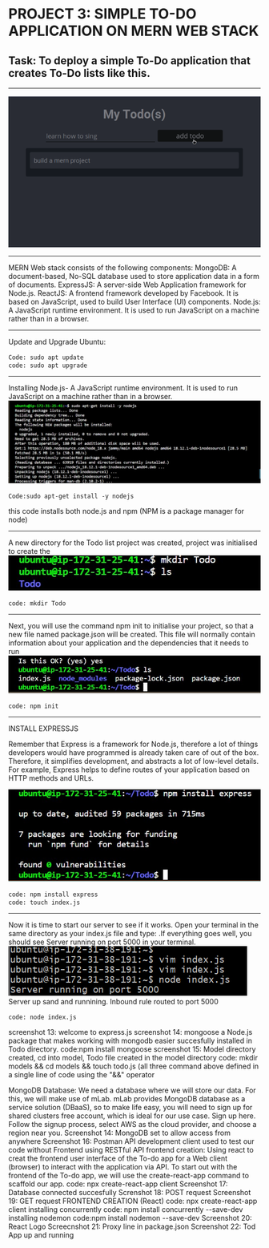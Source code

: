 # PROJECT 3: SIMPLE TO-DO  APPLICATION ON MERN WEB STACK
## Task:  To deploy a simple To-Do application that creates To-Do lists like this.
***
![sampletodolistproject](./Image/SampleTodolistproject.png)
***
MERN Web stack consists of the following components:
MongoDB: A document-based, No-SQL database used to store application data in a form of documents.
ExpressJS: A server-side Web Application framework for Node.js.
ReactJS: A frontend framework developed by Facebook. It is based on JavaScript, used to build User Interface (UI) components.
Node.js: A JavaScript runtime environment. It is used to run JavaScript on a machine rather than in a browser.
***
Update and Upgrade Ubuntu: 
```
Code: sudo apt update 
code: sudo apt upgrade
```
***
Installing Node.js- A JavaScript runtime environment. It is used to run JavaScript on a machine rather than in a browser.
![screenshot 7](./Image/Screenshot%207.jpg)
```
Code:sudo apt-get install -y nodejs
```
this code installs both node.js and npm (NPM is a package manager for node)
***

 A new directory for the Todo list project was created, project was initialised to create the 
![screenshot 8](./Image/Screenshot%208.jpg)
```
code: mkdir Todo
```
***
Next, you will use the command npm init to initialise your project, so that a new file named package.json will be created. This file will normally contain information about your application and the dependencies that it needs to run
![Screenshot](./Image/Screenshot%209.jpg)
```
code: npm init
```
***
INSTALL EXPRESSJS

Remember that Express is a framework for Node.js, therefore a lot of things developers would have programmed is already taken care of out of the box. Therefore, it simplifies development, and abstracts a lot of low-level details. For example, Express helps to define routes of your application based on HTTP methods and URLs.

![screenshot 10](./Image/Screenshot%2010.jpg)
```
code: npm install express
code: touch index.js
```
***
Now it is time to start our server to see if it works. Open your terminal in the same directory as your index.js file and type:
.If everything goes well, you should see Server running on port 5000 in your terminal.
![screenshot 12:](./Image/Screenshot%2012.png) 
Server up sand and runnining. Inbound rule routed to port 5000
```
code: node index.js
```
screenshot 13: welcome to express.js
screenshot 14: mongoose a Node.js package that makes working with mongodb easier succesfully installed in Todo directory.
code:npm install mongoose
screenshot 15: Model directory created, cd into model, Todo file created in the model directory
code: mkdir models && cd models && touch todo.js (all three command above defined in a single line of code using the "&&" operator

MongoDB Database: We need a database where we will store our data. For this, we will make use of mLab. mLab provides MongoDB database as a service solution (DBaaS), so to make life easy, you will need to sign up for shared clusters free account, which is ideal for our use case. Sign up here. Follow the signup process, select AWS as the cloud provider, and choose a region near you.
Screenshot 14: MongoDB set to allow access from anywhere
Screenshot 16: Postman API development client used to test our code without Frontend using RESTful API
frontend creation: Using react to creat the frontend user interface of the To-do app for a Web client (browser) to interact with the application via API. To start out with the frontend of the To-do app, we will use the create-react-app command to scaffold our app.
code: npx create-react-app client
Screenshot 17: Database connected succesfully
Screnshot 18: POST request
Screenshot 19: GET request
FRONTEND CREATION (React)
code: npx create-react-app client
installing concurrently
code: npm install concurrently --save-dev
installing nodemon
code:npm install nodemon --save-dev
Screenshot 20: React Logo
Screecnshot 21: Proxy line in package.json
Screenshot 22: Tod App up and running
